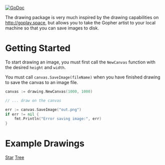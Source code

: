 
[![GoDoc](https://godoc.org/github.com/troylelandshields/drawing?status.svg)](https://godoc.org/github.com/troylelandshields/drawing)

The drawing package is very much inspired by the drawing capabilities on http://goplay.space, but allows you to take the Gopher artist to your local machine so that you can save images to disk.

# Getting Started 

To start drawing an image, you must first call the `NewCanvas` function with the desired `height` and `width`.

You must call `canvas.SaveImage(fileName)` when you have finished drawing to save the canvas to an image file.

```go
canvas := drawing.NewCanvas(1000, 1000)

// ... draw on the canvas

err := canvas.SaveImage("out.png")
if err != nil {
    fmt.Println("Error saving image:", err)
}
```

# Example Drawings

[Star]()
[Tree]()

